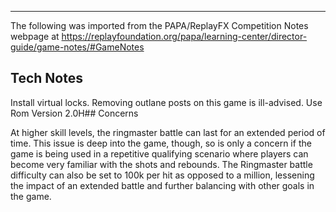 ***
The following was imported from the PAPA/ReplayFX Competition Notes webpage at https://replayfoundation.org/papa/learning-center/director-guide/game-notes/#GameNotes

## Tech Notes
            
Install virtual locks. Removing outlane posts on this game is ill-advised. Use Rom Version 2.0H## Concerns
            
At higher skill levels, the ringmaster battle can last for an extended period of time. This issue is deep into the game, though, so is only a concern if the game is being used in a repetitive qualifying scenario where players can become very familiar with the shots and rebounds. The Ringmaster battle difficulty can also be set to 100k per hit as opposed to a million, lessening the impact of an extended battle and further balancing with other goals in the game.
